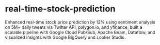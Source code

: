 # real-time-stock-prediction
Enhanced real-time stock price prediction by 12% using sentiment analysis on 5M+ daily tweets via Twitter API, polygon.io, and yfinance; built a scalable pipeline with Google Cloud Pub/Sub, Apache Beam, Dataflow, and visualized insights with Google BigQuery and Looker Studio.
